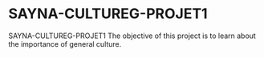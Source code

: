 # SAYNA-CULTUREG-PROJET1
SAYNA-CULTUREG-PROJET1
The objective of this project is to learn about the importance of general culture.
